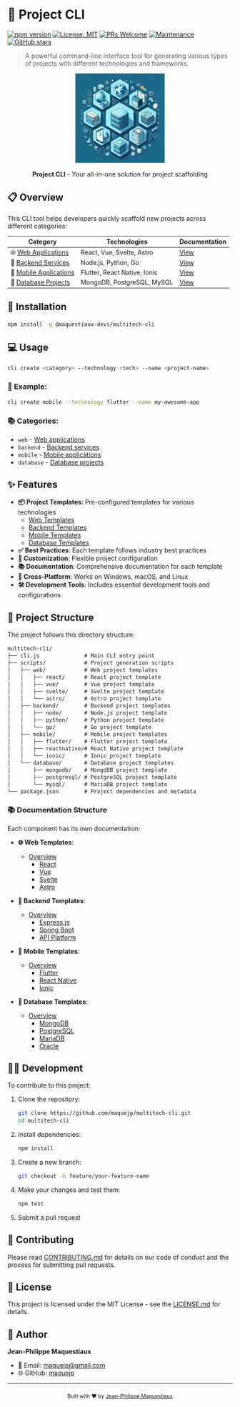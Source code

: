 # 🚀 Project CLI

[![npm version](https://badge.fury.io/js/@maquestiaux-devs%2Fmultitech-cli.svg)](https://badge.fury.io/js/@maquestiaux-devs%2Fmultitech-cli)
[![License: MIT](https://img.shields.io/badge/License-MIT-yellow.svg)](https://opensource.org/licenses/MIT)
[![PRs Welcome](https://img.shields.io/badge/PRs-welcome-brightgreen.svg)](CONTRIBUTING.md)
[![Maintenance](https://img.shields.io/badge/Maintained%3F-yes-green.svg)](https://github.com/maquejp/multitech-cli/graphs/commit-activity)
[![GitHub stars](https://img.shields.io/github/stars/maquejp/multitech-cli.svg?style=social)](https://github.com/maquejp/multitech-cli/stargazers)

> A powerful command-line interface tool for generating various types of projects with different technologies and frameworks.

<div align="center">
  <img src="https://raw.githubusercontent.com/maquejp/multitech-cli/main/assets/cli-logo.png" alt="Project CLI Logo" width="200"/>
  
  <p>
    <b>Project CLI</b> - Your all-in-one solution for project scaffolding
  </p>
</div>

## 📋 Overview

This CLI tool helps developers quickly scaffold new projects across different categories:

| Category | Technologies | Documentation |
|----------|--------------|---------------|
| 🌐 [Web Applications](scripts/web/README.md) | React, Vue, Svelte, Astro | [View](scripts/web/README.md) |
| 🔧 [Backend Services](scripts/backend/README.md) | Node.js, Python, Go | [View](scripts/backend/README.md) |
| 📱 [Mobile Applications](scripts/mobile/README.md) | Flutter, React Native, Ionic | [View](scripts/mobile/README.md) |
| 💾 [Database Projects](scripts/database/README.md) | MongoDB, PostgreSQL, MySQL | [View](scripts/database/README.md) |

## 🚀 Installation

```bash
npm install -g @maquestiaux-devs/multitech-cli
```

## 💻 Usage

```bash
cli create <category> --technology <tech> --name <project-name>
```

### 📝 Example:
```bash
cli create mobile --technology flutter --name my-awesome-app
```

### 📚 Categories:
- `web` - [Web applications](scripts/web/README.md)
- `backend` - [Backend services](scripts/backend/README.md)
- `mobile` - [Mobile applications](scripts/mobile/README.md)
- `database` - [Database projects](scripts/database/README.md)

## ✨ Features

- **📦 Project Templates**: Pre-configured templates for various technologies
  - [Web Templates](scripts/web/README.md)
  - [Backend Templates](scripts/backend/README.md)
  - [Mobile Templates](scripts/mobile/README.md)
  - [Database Templates](scripts/database/README.md)
- **✅ Best Practices**: Each template follows industry best practices
- **🔧 Customization**: Flexible project configuration
- **📚 Documentation**: Comprehensive documentation for each template
- **🔄 Cross-Platform**: Works on Windows, macOS, and Linux
- **🛠️ Development Tools**: Includes essential development tools and configurations

## 📁 Project Structure

The project follows this directory structure:

```
multitech-cli/
├── cli.js              # Main CLI entry point
├── scripts/            # Project generation scripts
│   ├── web/            # Web project templates
│   │   ├── react/      # React project template
│   │   ├── vue/        # Vue project template
│   │   ├── svelte/     # Svelte project template
│   │   └── astro/      # Astro project template
│   ├── backend/        # Backend project templates
│   │   ├── node/       # Node.js project template
│   │   ├── python/     # Python project template
│   │   └── go/         # Go project template
│   ├── mobile/         # Mobile project templates
│   │   ├── flutter/    # Flutter project template
│   │   ├── reactnative/# React Native project template
│   │   └── ionic/      # Ionic project template
│   └── database/       # Database project templates
│       ├── mongodb/    # MongoDB project template
│       ├── postgresql/ # PostgreSQL project template
│       └── mysql/      # MariaDB project template
└── package.json        # Project dependencies and metadata
```

### 📚 Documentation Structure

Each component has its own documentation:

- **🌐 Web Templates**:
  - [Overview](scripts/web/README.md)
    - [React](scripts/web/react/README.md)
    - [Vue](scripts/web/vue/README.md)
    - [Svelte](scripts/web/svelte/README.md)
    - [Astro](scripts/web/astro/README.md)

- **🔧 Backend Templates**:
  - [Overview](scripts/backend/README.md)
    - [Express.js](scripts/backend/express/README.md)
    - [Spring Boot](scripts/backend/springboot/README.md)
    - [API Platform](scripts/backend/apiplatform/README.md)

- **📱 Mobile Templates**:
  - [Overview](scripts/mobile/README.md)
    - [Flutter](scripts/mobile/flutter/README.md)
    - [React Native](scripts/mobile/reactnative/README.md)
    - [Ionic](scripts/mobile/ionic/README.md)

- **💾 Database Templates**:
  - [Overview](scripts/database/README.md)
    - [MongoDB](scripts/database/mongodb/README.md)
    - [PostgreSQL](scripts/database/postgresql/README.md)
    - [MariaDB](scripts/database/mariadb/README.md)
    - [Oracle](scripts/database/oracle/README.md)

## 👩‍💻 Development

To contribute to this project:

1. Clone the repository:
   ```bash
   git clone https://github.com/maquejp/multitech-cli.git
   cd multitech-cli
   ```

2. Install dependencies:
   ```bash
   npm install
   ```

3. Create a new branch:
   ```bash
   git checkout -b feature/your-feature-name
   ```

4. Make your changes and test them:
   ```bash
   npm test
   ```

5. Submit a pull request

## 🤝 Contributing

Please read [CONTRIBUTING.md](CONTRIBUTING.md) for details on our code of conduct and the process for submitting pull requests.

## 📄 License

This project is licensed under the MIT License - see the [LICENSE.md](LICENSE.md) for details.

## 👤 Author

**Jean-Philippe Maquestiaux**
- 📧 Email: maquejp@gmail.com
- 🌐 GitHub: [maquejp](https://github.com/maquejp/multitech-cli)

---

<div align="center">
  <sub>Built with ❤️ by <a href="https://github.com/maquejp">Jean-Philippe Maquestiaux</a></sub>
</div> 